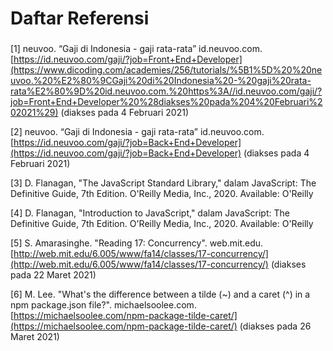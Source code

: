 # Daftar Referensi

### 

\[1\]  neuvoo. “Gaji di Indonesia - gaji rata-rata” id.neuvoo.com. [https://id.neuvoo.com/gaji/?job=Front+End+Developer](https://www.dicoding.com/academies/256/tutorials/%5B1%5D%20%20neuvoo.%20%E2%80%9CGaji%20di%20Indonesia%20-%20gaji%20rata-rata%E2%80%9D%20id.neuvoo.com.%20https%3A//id.neuvoo.com/gaji/?job=Front+End+Developer%20%28diakses%20pada%204%20Februari%202021%29) \(diakses pada 4 Februari 2021\)

\[2\]  neuvoo. “Gaji di Indonesia - gaji rata-rata” id.neuvoo.com. [https://id.neuvoo.com/gaji/?job=Back+End+Developer](https://id.neuvoo.com/gaji/?job=Back+End+Developer) \(diakses pada 4 Februari 2021\)

\[3\] D. Flanagan, "The JavaScript Standard Library," dalam JavaScript: The Definitive Guide, 7th Edition. O'Reilly Media, Inc., 2020. Available: O'Reilly

\[4\] D. Flanagan, "Introduction to JavaScript," dalam JavaScript: The Definitive Guide, 7th Edition. O'Reilly Media, Inc., 2020. Available: O'Reilly

\[5\] S. Amarasinghe. "Reading 17: Concurrency". web.mit.edu. [http://web.mit.edu/6.005/www/fa14/classes/17-concurrency/](http://web.mit.edu/6.005/www/fa14/classes/17-concurrency/) \(diakses pada 22 Maret 2021\)

\[6\] M. Lee. "What's the difference between a tilde \(~\) and a caret \(^\) in a npm package.json file?". michaelsoolee.com. [https://michaelsoolee.com/npm-package-tilde-caret/](https://michaelsoolee.com/npm-package-tilde-caret/) \(diakses pada 26 Maret 2021\)

